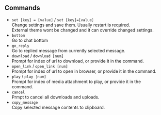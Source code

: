 ## Commands
- `set [key] = [value]` / `set [key]=[value]`  
    Change settings and save them. Usually restart is required.  
    External theme wont be changed and it can override changed settings.  
- `bottom`  
    Go to chat bottom
- `go_reply`  
    Go to replied message from currently selected message.
- `download` / `download [num]`  
    Prompt for index of url to download, or provide it in the command.
- `open_link` / `open_link [num]`  
    Prompt for index of url to open in browser, or provide it in the command.
- `play` / `play [num]`  
    Prompt for index of media attachment to play, or provide it in the command.
- `cancel`  
    Prmpt to cancel all downloads and uploads.
- `copy_message`  
    Copy selected message contents to clipboard.
